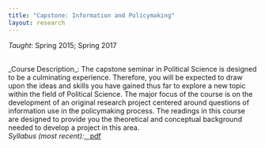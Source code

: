 ```yaml
---
title: "Capstone: Information and Policymaking"
layout: research
---
```


_Taught_: Spring 2015; Spring 2017

<br />
_Course Description_: The capstone seminar in Political Science is designed to be a culminating experience. Therefore, you will be expected to draw upon the ideas and skills you have gained thus far to explore a new topic within the  field of Political Science. The major focus of the course is on the development of an original research project centered around questions of information use in the policymaking process. The readings in this course are designed to provide you the theoretical and conceptual background needed to develop a project in this area.

<br />
<em>Syllabus (most recent):</em><a href="{{ site.url }}/teaching/CPsyllabus.pdf" class="badge badge-small">&nbsp;&nbsp;<i class="fa fa-file-pdf-o"></i>&nbsp;pdf</a>

